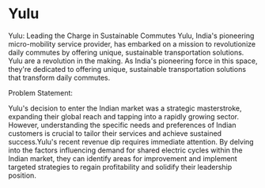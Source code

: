# Yulu
Yulu: Leading the Charge in Sustainable Commutes
Yulu, India's pioneering micro-mobility service provider, has embarked on a mission to revolutionize daily commutes by offering unique, sustainable transportation solutions.
Yulu are a revolution in the making. As India's pioneering force in this space, they're dedicated to offering unique, sustainable transportation solutions that transform daily commutes.

Problem Statement:

Yulu's decision to enter the Indian market was a strategic masterstroke, expanding their global reach and tapping into a rapidly growing sector. However, understanding the specific needs and preferences of Indian customers is crucial to tailor their services and achieve sustained success.Yulu's recent revenue dip requires immediate attention. By delving into the factors influencing demand for shared electric cycles within the Indian market, they can identify areas for improvement and implement targeted strategies to regain profitability and solidify their leadership position.
